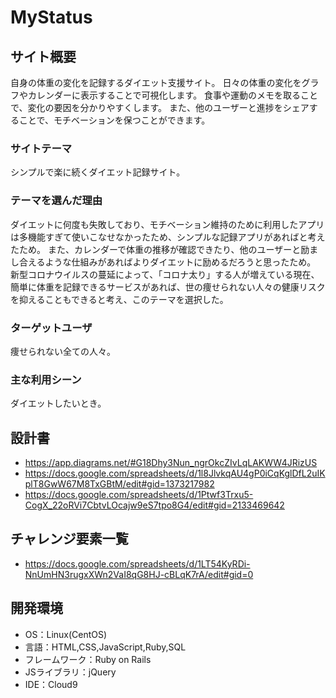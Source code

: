 # MyStatus

## サイト概要
自身の体重の変化を記録するダイエット支援サイト。
日々の体重の変化をグラフやカレンダーに表示することで可視化します。
食事や運動のメモを取ることで、変化の要因を分かりやすくします。
また、他のユーザーと進捗をシェアすることで、モチベーションを保つことができます。

### サイトテーマ
シンプルで楽に続くダイエット記録サイト。

### テーマを選んだ理由
ダイエットに何度も失敗しており、モチベーション維持のために利用したアプリは多機能すぎて使いこなせなかったため、シンプルな記録アプリがあればと考えたため。
また、カレンダーで体重の推移が確認できたり、他のユーザーと励まし合えるような仕組みがあればよりダイエットに励めるだろうと思ったため。
新型コロナウイルスの蔓延によって、「コロナ太り」する人が増えている現在、簡単に体重を記録できるサービスがあれば、世の痩せられない人々の健康リスクを抑えることもできると考え、このテーマを選択した。

### ターゲットユーザ
痩せられない全ての人々。

### 主な利用シーン
ダイエットしたいとき。

## 設計書
- https://app.diagrams.net/#G18Dhy3Nun_ngrOkcZIvLqLAKWW4JRizUS
- https://docs.google.com/spreadsheets/d/1l8JlvkqAU4gP0iCqKglDfL2uIKplT8GwW67M8TxGBtM/edit#gid=1373217982
- https://docs.google.com/spreadsheets/d/1Ptwf3Trxu5-CogX_22oRVi7CbtvLOcajw9eS7tpo8G4/edit#gid=2133469642

## チャレンジ要素一覧
- https://docs.google.com/spreadsheets/d/1LT54KyRDi-NnUmHN3rugxXWn2VaI8qG8HJ-cBLqK7rA/edit#gid=0

## 開発環境
- OS：Linux(CentOS)
- 言語：HTML,CSS,JavaScript,Ruby,SQL
- フレームワーク：Ruby on Rails
- JSライブラリ：jQuery
- IDE：Cloud9
